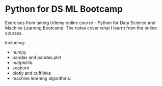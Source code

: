 # Python for DS ML Bootcamp
Exercises from taking Udemy online course - Python for Data Science and Machine Learning Bootcamp. The notes cover what I learnt from the online courses.

Including:
- numpy
- pandas and pandas.plot
- matplotlib
- seaborn
- plotly and cufflinks
- machine learning algorithms:

